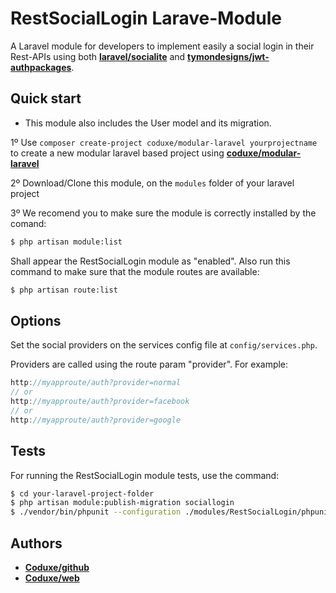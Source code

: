 # RestSocialLogin Larave-Module

A Laravel module for developers to implement easily a social login in their Rest-APIs using both [**laravel/socialite**](https://github.com/laravel/socialite) and [**tymondesigns/jwt-authpackages**](https://github.com/tymondesigns/jwt-auth).

## Quick start

* This module also includes the User model and its migration.

1º Use `composer create-project coduxe/modular-laravel yourprojectname` to create a new modular laravel based project using [**coduxe/modular-laravel**](https://github.com/coduxe/modular-laravel)

2º Download/Clone this module, on the `modules` folder of your laravel project

3º We recomend you to make sure the module is correctly installed by the comand:
>
```bash
$ php artisan module:list
```
Shall appear the RestSocialLogin module as "enabled".
Also run this command to make sure that the module routes are available:
>
```bash
$ php artisan route:list
```

## Options

Set the social providers on the services config file at `config/services.php`.

Providers are called using the route param "provider". For example:

>
```js
http://myapproute/auth?provider=normal
// or
http://myapproute/auth?provider=facebook
// or
http://myapproute/auth?provider=google
```

## Tests
For running the RestSocialLogin module tests, use the command:
>
```bash
$ cd your-laravel-project-folder
$ php artisan module:publish-migration sociallogin
$ ./vendor/bin/phpunit --configuration ./modules/RestSocialLogin/phpunit.xml  --testsuite sociallogin
```

## Authors
- [**Coduxe/github**](https://github.com/coduxe)
- [**Coduxe/web**](http://coduxe.com)
